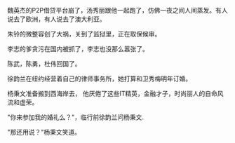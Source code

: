魏英杰的P2P借贷平台崩了，汤秀丽跟他一起跑了，仿佛一夜之间人间蒸发。有人说去了欧洲，有人说去了澳大利亚。

朱铃的微整容创了大祸，关到了监狱里，正在取保候审。

李志的爹贪污在国内被抓了，李志也没那么嚣张了。

陈武，陈勇，杜伟回国了。

徐韵兰在纽约经营着自己的律师事务所，她打算和卫秀梅明年订婚。

杨秉文准备搬到西海岸去， 他厌倦了这些IT精英，金融才子，时尚丽人的自命风流和虚荣。

"你来参加我的婚礼么？"，临行前徐韵兰问杨秉文.

"那还用说？"杨秉文笑道。

